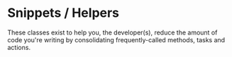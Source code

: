 # Snippets / Helpers

These classes exist to help you, the developer(s), reduce the amount of code you're writing by consolidating frequently-called methods, tasks and actions.
